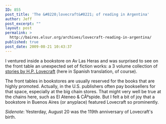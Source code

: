 ```yaml
---
ID: 855
post_title: 'The &#8220;lovecraft&#8221; of reading in Argentina'
author: Jeff
post_excerpt: ""
layout: post
permalink: >
  http://baires.elsur.org/archives/lovecraft-reading-in-argentina/
published: true
post_date: 2009-08-21 10:43:37
---
```

I ventured inside a bookstore on Av Las Heras and was surprised to see on the front table an unexpected set of fiction works: a 3 volume collection of <a href="http://www.hplovecraft.com/">stories by H.P. Lovecraft</a> (here in Spanish translation, of course). 

The front tables in bookstores are usually reserved for the books that are highly promoted. Actually, in the U.S. publishers often pay booksellers for that space, especially at the big chain stores. That might very well be true at the chains here, such as El Ateneo & CÃºspide. But I felt a bit of joy that a bookstore in Buenos Aires (or anyplace) featured Lovecraft so prominently.  

<em>Sidenote</em>: Yesterday, August 20 was the 119th anniversary of Lovecraft's birth.